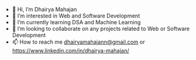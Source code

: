 - 👋 Hi, I’m Dhairya Mahajan
- 👀 I’m interested in Web and Software Development
- 🌱 I’m currently learning DSA and Machine Learning
- 💞️ I’m looking to collaborate on any projects related to Web or Software Development
- 📫 How to reach me dhairyamahajann@gmail.com or https://www.linkedin.com/in/dhairya-mahajan/

<!---
dhairyamahajann/dhairyamahajann is a ✨ special ✨ repository because its `README.md` (this file) appears on your GitHub profile.
You can click the Preview link to take a look at your changes.
--->
